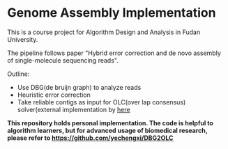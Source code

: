 # Genome Assembly Implementation

This is a course project for Algorithm Design and Analysis in Fudan University.

The pipeline follows paper "Hybrid error correction and de novo assembly of single-molecule sequencing reads".

Outline:
- Use DBG(de bruijn graph) to analyze reads
- Heuristic error correction
- Take reliable contigs as input for OLC(over lap consensus) solver(external implementation by [here](https://github.com/yechengxi/DBG2OLC)

**This repository holds personal implementation. The code is helpful to algorithm learners, but for advanced usage of biomedical research, please refer to https://github.com/yechengxi/DBG2OLC**
